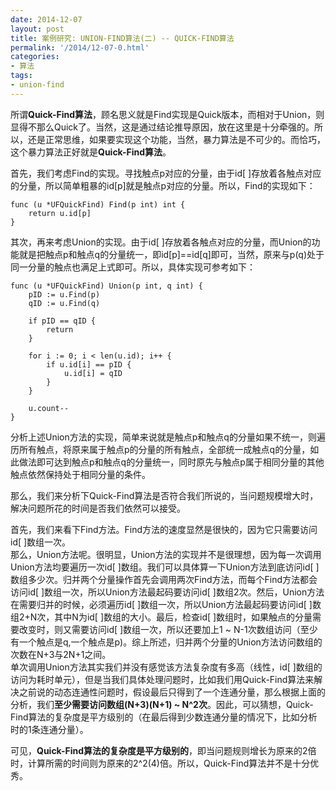 ```yaml
---
date: 2014-12-07
layout: post
title: 案例研究: UNION-FIND算法(二) -- QUICK-FIND算法
permalink: '/2014/12-07-0.html'
categories:
- 算法
tags:
- union-find
---
```


所谓**Quick-Find算法**，顾名思义就是Find实现是Quick版本，而相对于Union，则显得不那么Quick了。当然，这是通过结论推导原因，放在这里是十分牵强的。所以，还是正常思维，如果要实现这个功能，当然，暴力算法是不可少的。而恰巧，这个暴力算法正好就是**Quick-Find算法**。

首先，我们考虑Find的实现。寻找触点p对应的分量，由于id[ ]存放着各触点对应的分量，所以简单粗暴的id[p]就是触点p对应的分量。所以，Find的实现如下：

	func (u *UFQuickFind) Find(p int) int {
	    return u.id[p]
	}

其次，再来考虑Union的实现。由于id[ ]存放着各触点对应的分量，而Union的功能就是把触点p和触点q的分量统一，即id[p]==id[q]即可，当然，原来与p(q)处于同一分量的触点也满足上式即可。所以，具体实现可参考如下：

	func (u *UFQuickFind) Union(p int, q int) {
	    pID := u.Find(p)
	    qID := u.Find(q)
	 
	    if pID == qID {
	        return
	    }
	 
	    for i := 0; i < len(u.id); i++ {
	        if u.id[i] == pID {
	            u.id[i] = qID
	        }
	    }
	 
	    u.count--
	}

分析上述Union方法的实现，简单来说就是触点p和触点q的分量如果不统一，则遍历所有触点，将原来属于触点p的分量的所有触点，全部统一成触点q的分量，如此做法即可达到触点p和触点q的分量统一，同时原先与触点p属于相同分量的其他触点依然保持处于相同分量的条件。

那么，我们来分析下Quick-Find算法是否符合我们所说的，当问题规模增大时，解决问题所花的时间是否我们依然可以接受。

首先，我们来看下Find方法。Find方法的速度显然是很快的，因为它只需要访问id[ ]数组一次。  
那么，Union方法呢。很明显，Union方法的实现并不是很理想，因为每一次调用Union方法均要遍历一次id[ ]数组。我们可以具体算一下Union方法到底访问id[ ]数组多少次。归并两个分量操作首先会调用两次Find方法，而每个Find方法都会访问id[ ]数组一次，所以Union方法最起码要访问id[ ]数组2次。然后，Union方法在需要归并的时候，必须遍历id[ ]数组一次，所以Union方法最起码要访问id[ ]数组2+N次，其中N为id[ ]数组的大小。最后，检查id[ ]数组时，如果触点的分量需要改变时，则又需要访问id[ ]数组一次，所以还要加上1 ~ N-1次数组访问（至少有一个触点是q,一个触点是p)。综上所述，归并两个分量的Union方法访问数组的次数在N+3与2N+1之间。  
单次调用Union方法其实我们并没有感觉该方法复杂度有多高（线性，id[ ]数组的访问为耗时单元），但是当我们具体处理问题时，比如我们用Quick-Find算法来解决之前说的动态连通性问题时，假设最后只得到了一个连通分量，那么根据上面的分析，我们**至少需要访问数组(N+3)(N+1) ~ N^2次**。因此，可以猜想，Quick-Find算法的复杂度是平方级别的（在最后得到少数连通分量的情况下，比如分析时的1条连通分量）。  

可见，**Quick-Find算法的复杂度是平方级别的**，即当问题规则增长为原来的2倍时，计算所需的时间则为原来的2^2(4)倍。所以，Quick-Find算法并不是十分优秀。